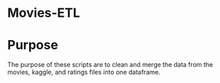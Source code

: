# Movies-ETL


# Purpose
The purpose of these scripts are to clean and merge the data from the movies, kaggle, and ratings files into one dataframe.  
